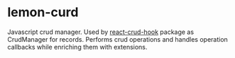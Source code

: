 # lemon-curd
Javascript crud manager. Used by [react-crud-hook](https://github.com/exivity/react-crud-hook) package as CrudManager for records.
Performs crud operations and handles operation callbacks while enriching them with extensions.
